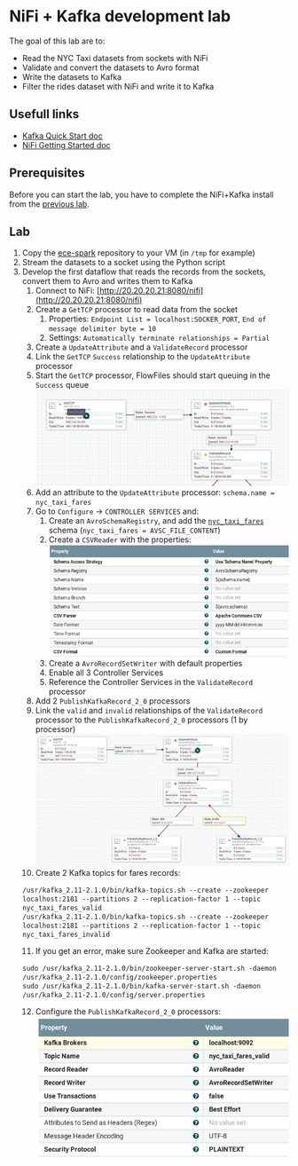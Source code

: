 # NiFi + Kafka development lab

The goal of this lab are to:
- Read the NYC Taxi datasets from sockets with NiFi
- Validate and convert the datasets to Avro format
- Write the datasets to Kafka
- Filter the rides dataset with NiFi and write it to Kafka

## Usefull links

- [Kafka Quick Start doc](http://kafka.apache.org/21/documentation.html#quickstart)
- [NiFi Getting Started doc](https://nifi.apache.org/docs/nifi-docs/html/getting-started.html)

## Prerequisites

Before you can start the lab, you have to complete the NiFi+Kafka install from the [previous lab](../nifi-kafka-vm/README.md).

## Lab

1. Copy the [ece-spark](https://github.com/adaltas/ece-spark) repository to your VM (in `/tmp` for example)
2. Stream the datasets to a socket using the Python script
3. Develop the first dataflow that reads the records from the sockets, convert them to Avro and writes them to Kafka
   1. Connect to NiFi: [http://20.20.20.21:8080/nifi](http://20.20.20.21:8080/nifi)
   2. Create a `GetTCP` processor to read data from the socket
      1. Properties: `Endpoint List = localhost:SOCKER_PORT`, `End of message delimiter byte = 10`
      2. Settings: `Automatically terminate relationships = Partial`
   3. Create a `UpdateAttribute` and a `ValidateRecord` processor
   4. Link the `GetTCP` `Success` relationship to the `UpdateAttribute` processor
   5. Start the `GetTCP` processor, FlowFiles should start queuing in the `Success` queue
   ![Dataflow v1](images/dataflow-v1.png)
   6. Add an attribute to the `UpdateAttribute` processor: `schema.name = nyc_taxi_fares`
   7. Go to `Configure` -> `CONTROLLER SERVICES` and:
      1. Create an `AvroSchemaRegistry`, and add the [`nyc_taxi_fares`](nyc_taxi_fares.avsc) schema (`nyc_taxi_fares = AVSC_FILE_CONTENT`)
      2. Create a `CSVReader` with the properties:
      ![CSVReader props](images/csv-reader-props.png)
      3. Create a `AvroRecordSetWriter` with default properties
      4. Enable all 3 Controller Services
      5. Reference the Controller Services in the `ValidateRecord` processor
   8. Add 2 `PublishKafkaRecord_2_0` processors
   9. Link the `valid` and `invalid` relationships of the `ValidateRecord` processor to the `PublishKafkaRecord_2_0` processors (1 by processor)
   ![Dataflow v2](images/dataflow-v2.png)
   10. Create 2 Kafka topics for fares records:
   ```
   /usr/kafka_2.11-2.1.0/bin/kafka-topics.sh --create --zookeeper localhost:2181 --partitions 2 --replication-factor 1 --topic nyc_taxi_fares_valid
   /usr/kafka_2.11-2.1.0/bin/kafka-topics.sh --create --zookeeper localhost:2181 --partitions 2 --replication-factor 1 --topic nyc_taxi_fares_invalid
   ```
   11. If you get an error, make sure Zookeeper and Kafka are started:
   ```
   sudo /usr/kafka_2.11-2.1.0/bin/zookeeper-server-start.sh -daemon /usr/kafka_2.11-2.1.0/config/zookeeper.properties
   sudo /usr/kafka_2.11-2.1.0/bin/kafka-server-start.sh -daemon /usr/kafka_2.11-2.1.0/config/server.properties
   ```
   12. Configure the `PublishKafkaRecord_2_0` processors:
   ![PublishKafkaRecord props](images/publish-kafka-props.png)
